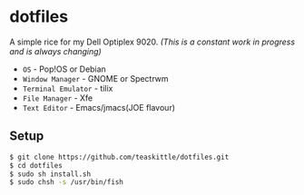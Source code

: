 # dotfiles

A simple rice for my Dell Optiplex 9020. _(This is a constant work in progress and is always changing)_

* `OS` - Pop!OS or Debian
* `Window Manager` - GNOME or Spectrwm
* `Terminal Emulator` - tilix
* `File Manager` - Xfe
* `Text Editor` - Emacs/jmacs(JOE flavour)

## Setup
```bash
$ git clone https://github.com/teaskittle/dotfiles.git
$ cd dotfiles
$ sudo sh install.sh
$ sudo chsh -s /usr/bin/fish
```
